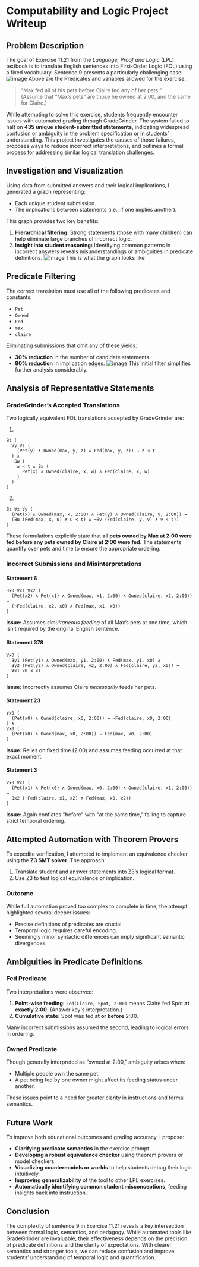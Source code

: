 
# Computability and Logic Project Writeup

## Problem Description

The goal of Exercise 11.21 from the *Language, Proof and Logic* (LPL) textbook is to translate English sentences into First-Order Logic (FOL) using a fixed vocabulary. Sentence 9 presents a particularly challenging case:
![image](table.PNG)
Above are the Predicates and variables allowed for the exercise.
> “Max fed all of his pets before Claire fed any of her pets.”  
> (Assume that “Max’s pets” are those he owned at 2:00, and the same for Claire.)

While attempting to solve this exercise, students frequently encounter issues with automated grading through GradeGrinder. The system failed to halt on **435 unique student-submitted statements**, indicating widespread confusion or ambiguity in the problem specification or in students’ understanding. This project investigates the causes of those failures, proposes ways to reduce incorrect interpretations, and outlines a formal process for addressing similar logical translation challenges.

## Investigation and Visualization

Using data from submitted answers and their logical implications, I generated a graph representing:
- Each unique student submission.
- The implications between statements (i.e., if one implies another).

This graph provides two key benefits:
1. **Hierarchical filtering:** Strong statements (those with many children) can help eliminate large branches of incorrect logic.
2. **Insight into student reasoning:** Identifying common patterns in incorrect answers reveals misunderstandings or ambiguities in predicate definitions.
![image](formula_implications_graph.PNG)
This is what the graph looks like
## Predicate Filtering

The correct translation must use all of the following predicates and constants:

- `Pet`
- `Owned`
- `Fed`
- `max`
- `claire`

Eliminating submissions that omit any of these yields:
- **30% reduction** in the number of candidate statements.
- **80% reduction** in implication edges.
![image](formula_implications_graph_filtered.png)
This initial filter simplifies further analysis considerably.

## Analysis of Representative Statements

### GradeGrinder’s Accepted Translations

Two logically equivalent FOL translations accepted by GradeGrinder are:

1.
```logic
∃t (
  ∀y ∀z (
    (Pet(y) ∧ Owned(max, y, z) ∧ Fed(max, y, z)) → z < t
  ) ∧ 
  ¬∃w (
    w < t ∧ ∃x (
      Pet(x) ∧ Owned(claire, x, w) ∧ Fed(claire, x, w)
    )
  )
)
```

2.
```logic
∃t ∀x ∀y (
  (Pet(x) ∧ Owned(max, x, 2:00) ∧ Pet(y) ∧ Owned(claire, y, 2:00)) →
  (∃u (Fed(max, x, u) ∧ u < t) ∧ ¬∃v (Fed(claire, y, v) ∧ v < t))
)
```

These formulations explicitly state that **all pets owned by Max at 2:00 were fed before any pets owned by Claire at 2:00 were fed.** The statements quantify over pets and time to ensure the appropriate ordering.

### Incorrect Submissions and Misinterpretations

#### Statement 6
```logic
∃x0 ∀x1 ∀x2 (
  (Pet(x2) ∧ Pet(x1) ∧ Owned(max, x1, 2:00) ∧ Owned(claire, x2, 2:00)) →
  (¬Fed(claire, x2, x0) ∧ Fed(max, x1, x0))
)
```
**Issue:** Assumes *simultaneous feeding* of all Max’s pets at one time, which isn’t required by the original English sentence.

#### Statement 378
```logic
∀x0 (
  ∃y1 (Pet(y1) ∧ Owned(max, y1, 2:00) ∧ Fed(max, y1, x0) ∧ 
  ∃y2 (Pet(y2) ∧ Owned(claire, y2, 2:00) ∧ Fed(claire, y2, x0)) →
  ∀x1 x0 < x1
)
```
**Issue:** Incorrectly assumes Claire *necessarily* feeds her pets.

#### Statement 23
```logic
∀x0 (
  (Pet(x0) ∧ Owned(claire, x0, 2:00)) → ¬Fed(claire, x0, 2:00)
) ∧ 
∀x0 (
  (Pet(x0) ∧ Owned(max, x0, 2:00)) → Fed(max, x0, 2:00)
)
```
**Issue:** Relies on fixed time (2:00) and assumes feeding occurred at that exact moment.

#### Statement 3
```logic
∀x0 ∀x1 (
  (Pet(x1) ∧ Pet(x0) ∧ Owned(max, x0, 2:00) ∧ Owned(claire, x1, 2:00)) →
  ∃x2 (¬Fed(claire, x1, x2) ∧ Fed(max, x0, x2))
)
```
**Issue:** Again conflates "before" with "at the same time," failing to capture strict temporal ordering.

## Attempted Automation with Theorem Provers

To expedite verification, I attempted to implement an equivalence checker using the **Z3 SMT solver**. The approach:

1. Translate student and answer statements into Z3’s logical format.
2. Use Z3 to test logical equivalence or implication.

### Outcome
While full automation proved too complex to complete in time, the attempt highlighted several deeper issues:
- Precise definitions of predicates are crucial.
- Temporal logic requires careful encoding.
- Seemingly minor syntactic differences can imply significant semantic divergences.

## Ambiguities in Predicate Definitions

### Fed Predicate
Two interpretations were observed:
1. **Point-wise feeding:** `Fed(Claire, Spot, 2:00)` means Claire fed Spot **at exactly 2:00**. (Answer key's interpretation.)
2. **Cumulative state:** Spot was fed **at or before** 2:00.

Many incorrect submissions assumed the second, leading to logical errors in ordering.

### Owned Predicate
Though generally interpreted as “owned at 2:00,” ambiguity arises when:
- Multiple people own the same pet.
- A pet being fed by one owner might affect its feeding status under another.

These issues point to a need for greater clarity in instructions and formal semantics.

## Future Work

To improve both educational outcomes and grading accuracy, I propose:
- **Clarifying predicate semantics** in the exercise prompt.
- **Developing a robust equivalence checker** using theorem provers or model checkers.
- **Visualizing countermodels or worlds** to help students debug their logic intuitively.
- **Improving generalizability** of the tool to other LPL exercises.
- **Automatically identifying common student misconceptions**, feeding insights back into instruction.

## Conclusion

The complexity of sentence 9 in Exercise 11.21 reveals a key intersection between formal logic, semantics, and pedagogy. While automated tools like GradeGrinder are invaluable, their effectiveness depends on the precision of predicate definitions and the clarity of expectations. With clearer semantics and stronger tools, we can reduce confusion and improve students’ understanding of temporal logic and quantification.
